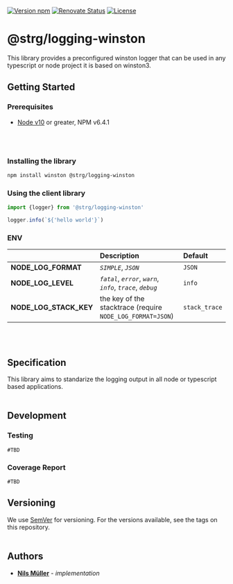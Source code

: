 [![Version npm](https://img.shields.io/npm/v/@strg/logging-winston.svg?style=for-the-badge&logo=npm&logoColor=white)](https://www.npmjs.com/package/@strg/logging-winston)
[![Renovate Status](https://img.shields.io/badge/renovate-enabled-brightgreen?logo=renovatebot&style=for-the-badge)](https://app.renovatebot.com/dashboard)
[![License](https://img.shields.io/github/license/strg-at/logging-winston?style=for-the-badge&color=brightgreen)](https://github.com/strg-at/logging-winston/blob/master/LICENSE)

# @strg/logging-winston
This library provides a preconfigured winston logger that can be used in any typescript or node project it is based on winston3.

## Getting Started

### Prerequisites
- [Node v10](https://nodejs.org) or greater, NPM v6.4.1
<br>
<br>

### Installing the library

```bash
npm install winston @strg/logging-winston
```

### Using the client library
```javascript
import {logger} from '@strg/logging-winston'

logger.info(`${'hello world'}`)

```

### ENV

|    | Description | Default |
|:---|:------------|:--------|
| **NODE_LOG_FORMAT** | _`SIMPLE`_, _`JSON`_ | `JSON` |
| **NODE_LOG_LEVEL** | _`fatal`_,  _`error`_, _`warn`_, _`info`_, _`trace`_, _`debug`_ | `info` |
| **NODE_LOG_STACK_KEY** | the key of the stacktrace (require `NODE_LOG_FORMAT=JSON`) | `stack_trace` |

<br>
<br>

## Specification
This library aims to standarize the logging output in all node or typescript based applications.
<br>
<br>

## Development

### Testing
`#TBD`

### Coverage Report
`#TBD`

## Versioning

We use [SemVer](http://semver.org/) for versioning. For the versions available, see the tags on this repository.
<br>
<br>


## Authors
* **[Nils Müller](mailto:nils.mueller@strg.at)** - *implementation*
